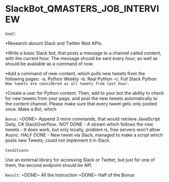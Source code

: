 # SlackBot_QMASTERS_JOB_INTERVIEW

`Goal`:


•Research abount Slack and Twitter Rest APIs.

•Write a basic Slack bot, that posts a message to a channel called content, with the current hour.
The message should be sent every hour, as well as should be available as a command of now.


•Add a command of new-content, which pulls new tweets from the following pages:
-a. Python Weekly
-b. Real Python
-c. Full Stack Python
`New tweets are considered as all tweets from last hour.`

•Create a user for Python content. Then, add to your bot the ability to check for new tweets from
your page, and post the new tweets automatically to the content channel. Please make sure that
every tweet gets only posted once.
Make a Bot, which

`Bonus`:
~DONE~ Append 3 more commands, that would retrieve JavaScript Daily, C# StackOverflow..
NOT DONE - A stream which follows the new tweets - It does work, but only locally, problem is, free servers won't allow Async.
HALF DONE - New tweet via Slack, managed to make a script which posts new Tweets, could not implement it in Slack.



`Conditions`:

Use an external library for accessing Slack or Twitter, but just for one of them, the second endpoint should be API.

`Result`:
~DONE~ All the Instruction
~DONE~ Half of the Bonus
